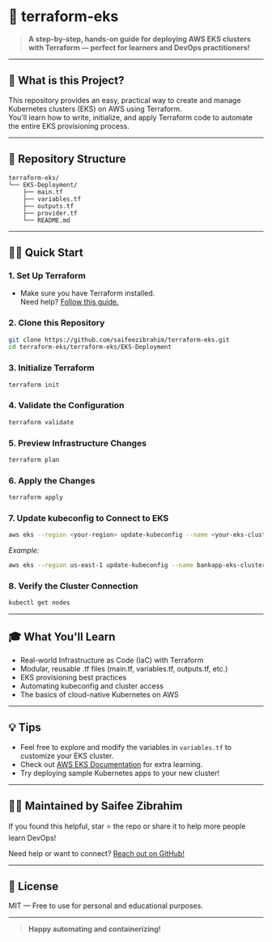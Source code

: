 # 🚀 terraform-eks

> **A step-by-step, hands-on guide for deploying AWS EKS clusters with Terraform — perfect for learners and DevOps practitioners!**

---

## 🌟 What is this Project?

This repository provides an easy, practical way to create and manage Kubernetes clusters (EKS) on AWS using Terraform.  
You'll learn how to write, initialize, and apply Terraform code to automate the entire EKS provisioning process.

---

## 📂 Repository Structure

```plaintext
terraform-eks/
└── EKS-Deployment/
    ├── main.tf
    ├── variables.tf
    ├── outputs.tf
    ├── provider.tf
    └── README.md
```

---

## 🧑‍💻 Quick Start

### 1. **Set Up Terraform**

- Make sure you have Terraform installed.  
  Need help? [Follow this guide.](https://github.com/saifeezibrahim/DevOps-Tools-Installations/blob/main/DevOps-Tools-Installations-main/Terraform/terraform.sh)

### 2. **Clone this Repository**

```bash
git clone https://github.com/saifeezibrahim/terraform-eks.git
cd terraform-eks/terraform-eks/EKS-Deployment
```

### 3. **Initialize Terraform**

```bash
terraform init
```

### 4. **Validate the Configuration**

```bash
terraform validate
```

### 5. **Preview Infrastructure Changes**

```bash
terraform plan
```

### 6. **Apply the Changes**

```bash
terraform apply
```

### 7. **Update kubeconfig to Connect to EKS**

```bash
aws eks --region <your-region> update-kubeconfig --name <your-eks-cluster-name>
```
_Example:_
```bash
aws eks --region us-east-1 update-kubeconfig --name bankapp-eks-cluster
```

### 8. **Verify the Cluster Connection**

```bash
kubectl get nodes
```

---

## 🎓 What You'll Learn

- Real-world Infrastructure as Code (IaC) with Terraform
- Modular, reusable .tf files (main.tf, variables.tf, outputs.tf, etc.)
- EKS provisioning best practices
- Automating kubeconfig and cluster access
- The basics of cloud-native Kubernetes on AWS

---

## 💡 Tips

- Feel free to explore and modify the variables in `variables.tf` to customize your EKS cluster.
- Check out [AWS EKS Documentation](https://docs.aws.amazon.com/eks/latest/userguide/what-is-eks.html) for extra learning.
- Try deploying sample Kubernetes apps to your new cluster!

---

## 🙋‍♂️ Maintained by Saifee Zibrahim

If you found this helpful, star ⭐ the repo or share it to help more people learn DevOps!

Need help or want to connect? [Reach out on GitHub!](https://github.com/saifeezibrahim)

---

## 📄 License

MIT — Free to use for personal and educational purposes.

---

> **Happy automating and containerizing!**
